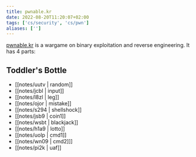 ```yaml
---
title: pwnable.kr
date: 2022-08-20T11:20:07+02:00
tags: ['cs/security', 'cs/pwn']
aliases: ['']
---
```


[pwnable.kr](https://pwnable.kr) is a wargame on binary exploitation and reverse
engineering. It has 4 parts:

## Toddler's Bottle
- [[notes/uutv | random]]
- [[notes/jcbl | input]]
- [[notes/l8zl | leg]]
- [[notes/ojor | mistake]]
- [[notes/s294 | shellshock]]
- [[notes/jsb9 | coin1]]
- [[notes/wsbt | blackjack]]
- [[notes/h1a9 | lotto]]
- [[notes/uolp | cmd1]]
- [[notes/wn09 | cmd2]]]
- [[notes/pi2k | uaf]]








